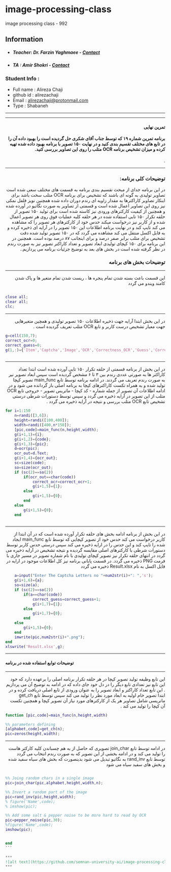# image-processing-class
image processing class - 992

## Information
* ##### Teacher: Dr. Farzin Yaghmaee - [Contact](mailto:f_yaghmaee@semnan.ac.ir)
* ##### TA : Amir Shokri - [Contact](mailto:amirshokri@semnan.ac.ir)

### Student Info :
* Full name : Alireza Chaji
* github id : alirezachaji
* Email : alirezachaji@protonmail.com
* Type : Shabaneh
***
***

<div dir="rtl">
 
#### تمرین نهایی
#### برنامه تمرین شماره ۱۹ که توسط جناب آقای شکری حل گردیده است را بهبود داده آن را در تابع های مختلف تقسیم بندی کنید و در نهایت ۱۵۰ تصویر با برنامه بهبود داده شده تهیه کرده و میزان تشخیص برنامه OCR متلب را روی این تصاویر بررسی کنید.
. <br />
***
### توضیحات کلی برنامه:
در این برنامه جدای از مبحث تقسیم بندی برنامه به قسمت های مختلف سعی شده است تصاویر تولیدی به گونه ای باشند که تشخیص برای برنامه OCR متلب سخت باشد برای اینکار تصاویر کاراکترها به مقدار زاویه ای رندم دوران داده شده همچنین نویز فلفل نمکی نیز روی این تصاویر اعمال شده است و قسمتی از تصاویر به صورت نگاتیو در آورده شده و همچنین از کیفیت کارکترهای ورودی نیز کاسته شده است
برای تولید ۱۵۰ تصویر از حلقه تکرار ۱۵۰ تایی استفاده شده در هر حلقه کلیه عملیات فوق روی هر تصویر اعمال شده و از کاربر نیز درخواست میکند حدس خود از کارکترهای هر تصویر را که مشاهده می کند تایپ کند و در نهایت برنامه اطلاعات این ۱۵۰ تصویر را در آرایه ای ذخیره کرده و به فایل اکسل منتقل می کند مشاهده می گردد که در ۱۵۰ تصویر تولید شده دقت تشخیص برای متلب برابر صفر درصد و برای اینجانب ۸۷ درصد بوده است. همچنین در این برنامه برای ۱۵۰ کپچای تولیدی ابعاد تصویر و تعداد کاراکتر تصویر نیز به صورت رندم  در نظر گرفته شده است در بخش های بعد به توضیح جزئیات برنامه می پردازیم..
 
### توضیحات بخش های برنامه
***

 این قسمت باعث بسته شدن تمام پنجره ها ، ریست شدن تمام متغیر ها و پاک شدن کامند ویندو می گردد <br />
</div>

``` matlab

close all;         
clear all;         
clc;    

```
***
<div dir="rtl">

در این بخش ابتدا آرایه جهت ذخیره اطلاعات ۱۵۰ تصویر تولیدی و همچین متغیرهایی جهت معیار تشخیص درست کاربر و تابع OCR متلب تعریف گردیده است .

</div>

``` matlab
g=cell(150,7);
correct_ocr=0;
correct_guess=0;
g(1,:)={'Item','Captcha','Image','OCR','Correctness_OCR','Guess','Correctness_guess'};
 
```

***
<div dir="rtl">

در این بخش از برنامه قسمتی از حلقه تکرار ۱۵۰ تایی آورده شده است ابتدا تعداد کاراکتر ها به صورتی عددی رندم بین ۳ تا ۶ مشخص گردیده است سپس ابعاد تصویر نیر به صورت رندم تعریف می گردند. در ادامه برنامه توسط تابع main_func تصویر کپچا تولید شده و به همراه تکست کاراکترهای کپچا به برنامه اصلی باز گردانده می شود و در ادامه اطلاعات آن تصویر از جمله شماره - کد کپچا - ماتریس تصویر - خروجی تابع OCR متلب از این تصویر در آرایه ذخیره می گردد و سپس توسط دستورات شرطی درستی تشخیص تابع OCR متلب بررسی و نتیجه در آرایه ذخیره می گردد .

</div>

``` matlab
for i=1:150
    n=randi([3,6]);
    height=randi([100,400]);
    width=randi([400,n*150]);
    [pic,code]=main_func(n,height,width);
    g(i+1,1)={i};
    g(i+1,2)={code};
    g(i+1,3)={pic};
    d=ocr(pic);
    ocr_out=d.Text;
    g(i+1,4)={ocr_out};
    sc=size(code);
    so=size(ocr_out);
    if (sc(2)==so(2))
        if(ocr_out==char(code))
            correct_ocr=correct_ocr+1;
            g(i+1,5)={1};
        else
            g(i+1,5)={0};
        end  
    else
        g(i+1,5)={0};
    end
 
```

***
<div dir="rtl">

در این بخش از برنامه ادامه بخش های حلقه تکرار آورده شده است که در آن ابتدا از کاربر درخواست می کند حدس خود از تصویر کپچایی که توسط تابع main_func ایجاد شده را تایپ کند و این حدس را در ارایه ذخیره می کند سپس درستی حدس کاربر توسط دستورات شرطی با کارکترهای اصلی مقایسه گردیده و نتیجه تشخیص در آرایه ذخیره می گردد در انتهای حلقه تکرار نیز تصویر کپچای تولیدی با نام شماره تصویر در مسیر جاری با فرمت PNG ذخیره می گردد. در قسمت پایانی برنامه نیز کل اطلاعات موجود در ارایه در فایل اکسل به نام Result.xlsx ذخیره می گردد
</div>

``` matlab
    a=input("Enter The Captcha Letters no "+num2str(i)+": ",'s');
    g(i+1,6)={a};
    so=size(a);
    if (sc(2)==so(2))
        if(a==char(code))
            correct_guess=correct_guess+1;
            g(i+1,7)={1};
        else
            g(i+1,7)={0};
        end  
    else
        g(i+1,5)={0};
    end
    imwrite(pic,num2str(i)+".png");
end 
xlswrite('Result.xlsx',g);
```
***
#### توضیحات توابع استفاده شده در برنامه
***
<div dir="rtl">
این تابع وظیفه تولید تصویر کپچا در هر حلقه تکرار برنامه اصلی را برعهده دارد که خود این تابع نیز تعدادی تابع دیگر را در دل خود جای داده که در ادامه به توضیح آن می پردازیم . این تابع تعداد کاراکتر و ابعاد تصویر را به عنوان ورودی از تابع اصلی دریافت کرده و در ابتدا تصویر خام اولیه به ابعاد مورد نظر را تولید می کند سپس توسط تابع get_ch ماتریسی شامل تصاویر هر یک از کارکترهای مورد نیاز آن تصویر کپچا و همچنین تکست آن کپچا را تولید می کند .

</div>

``` matlab
function [pic,code]=main_func(n,height,width)

%% parameters defining
[alphabet,code]=get_ch(n);
pic=zeros(height,width);
```
***
<div dir="rtl">
در ادامه توسط تابع join_char تصویری که حاصل از به هم چسباندن کلیه کارکتر هاست را تولید می کند و در ادامه بخشی از این تصویر که به صورت رندم انتخاب می گردد   توسط تابع rand_inv به نگاتیو تبدیل می شود بدینصورت که بخش های سیاه سفید شده و بخش های سفید سیاه می شود 

</div>

``` matlab

%% Joing random chars in a single image
pic=join_char(pic,alphabet,height,width,n);

%% Invert a random part of the image
pic=rand_inv(pic,height,width);
% figure('Name',code);
% imshow(pic);

%% Add some salt & pepper noise to be more hard to read by OCR
pic=pepper_noise(pic,30);
%figure('Name',code);
imshow(pic);


end
‍‍‍‍```

***
![alt text](https://github.com/semnan-university-ai/image-processing-class/blob/adeace4ac5778db155e9302290f15a54b2533e3f/excersiecs/alirezachaji/23/Exce23.png)
***

